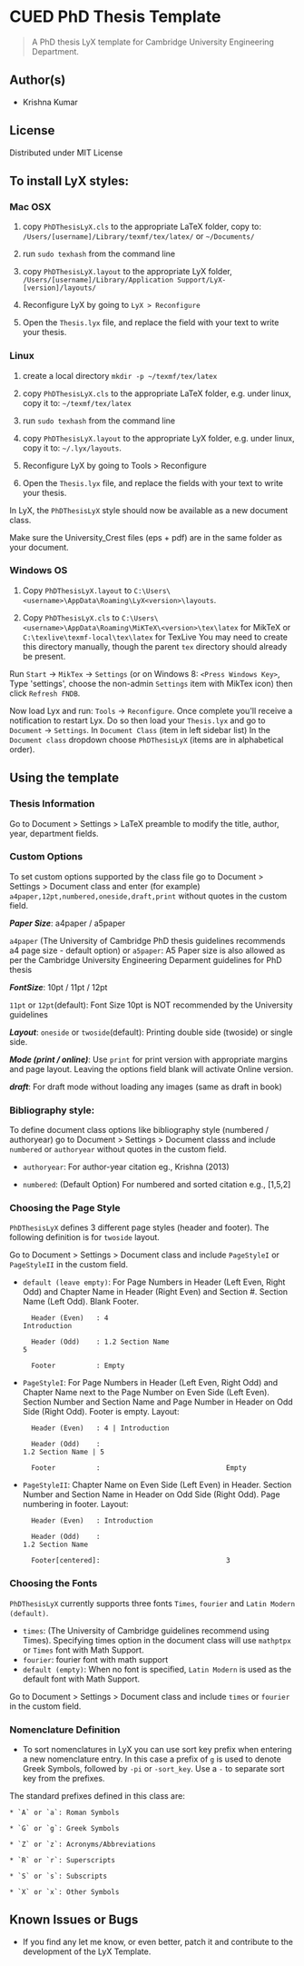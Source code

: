 CUED PhD Thesis Template
========================
> A PhD thesis LyX template for Cambridge University Engineering Department.

## Author(s)
*   Krishna Kumar

## License
Distributed under MIT License

## To install LyX styles:

### Mac OSX

1. copy `PhDThesisLyX.cls` to the appropriate LaTeX folder, copy to: `/Users/[username]/Library/texmf/tex/latex/` or `~/Documents/`

2. run `sudo texhash` from the command line

3. copy `PhDThesisLyX.layout` to the appropriate LyX folder, `/Users/[username]/Library/Application Support/LyX-[version]/layouts/`

4. Reconfigure LyX by going to `LyX > Reconfigure`

5. Open the `Thesis.lyx` file, and replace the field with your text to write your thesis.

### Linux

1. create a local directory `mkdir -p ~/texmf/tex/latex`

2. copy `PhDThesisLyX.cls` to the appropriate LaTeX folder, e.g. under linux, copy it to: `~/texmf/tex/latex`

3. run `sudo texhash` from the command line

4. copy `PhDThesisLyX.layout` to the appropriate LyX folder, e.g. under linux, copy it to: `~/.lyx/layouts`.

5. Reconfigure LyX by going to Tools > Reconfigure

6. Open the `Thesis.lyx` file, and replace the fields with your text to write your thesis.

In LyX, the `PhDThesisLyX` style should now be available as a new document class.

Make sure the University_Crest files (eps + pdf) are in the same folder as your document.

### Windows OS

1. Copy `PhDThesisLyX.layout` to `C:\Users\<username>\AppData\Roaming\LyX<version>\layouts`.

2. Copy `PhDThesisLyX.cls` to `C:\Users\<username>\AppData\Roaming\MiKTeX\<version>\tex\latex` for MikTeX or `C:\texlive\texmf-local\tex\latex` for TexLive
   You may need to create this directory manually, though the parent `tex` directory should already be present.

Run `Start` -> `MikTex` -> `Settings` (or on Windows 8: `<Press Windows Key>`, Type 'settings', choose the non-admin 
   `Settings` item with MikTex icon) then click `Refresh FNDB`.

Now load Lyx and run: `Tools` -> `Reconfigure`. Once complete you'll receive a notification to restart Lyx.
Do so then load your `Thesis.lyx` and go to `Document` -> `Settings`. 
In `Document Class` (item in left sidebar list) In the `Document class` dropdown choose `PhDThesisLyX` (items are in alphabetical order).

## Using the template

### Thesis Information

Go to Document > Settings > LaTeX preamble to modify the title, author, year, department fields.

### Custom Options

To set custom options supported by the class file go to Document > Settings > Document class and enter (for example) `a4paper,12pt,numbered,oneside,draft,print` without quotes in the custom field.

***Paper Size***: a4paper / a5paper

`a4paper` (The University of Cambridge PhD thesis guidelines recommends a4 page size - default option) or `a5paper`: A5 Paper size is also allowed as per the Cambridge University Engineering Deparment guidelines for PhD thesis 

***FontSize***: 10pt / 11pt / 12pt

`11pt` or `12pt`(default): Font Size 10pt is NOT recommended by the University guidelines 

***Layout***: `oneside` or `twoside`(default): Printing double side (twoside) or single side.

***Mode (print / online)***: Use `print` for print version with appropriate margins and page layout. Leaving the options field blank will activate Online version. 

***draft***: For draft mode without loading any images (same as draft in book) 


### Bibliography style: 

To define document class options like bibliography style (numbered / authoryear) go to Document > Settings > Document classs and include `numbered` or `authoryear` without quotes in the custom field.

* `authoryear`: For author-year citation eg., Krishna (2013)

* `numbered`: (Default Option) For numbered and sorted citation e.g., [1,5,2]


### Choosing the Page Style

`PhDThesisLyX` defines 3 different page styles (header and footer). The following definition is for `twoside` layout.

Go to Document > Settings > Document class and include `PageStyleI` or `PageStyleII` in the custom field.

* `default (leave empty)`: For Page Numbers in Header (Left Even, Right Odd) and Chapter Name in Header (Right Even) and Section #. Section Name (Left Odd). Blank Footer.

        Header (Even)   : 4                                                 Introduction 

        Header (Odd)    : 1.2 Section Name 		   			                5

        Footer 		    : Empty

* `PageStyleI`: For Page Numbers in Header (Left Even, Right Odd) and Chapter Name next to the Page Number on Even Side (Left Even). Section Number and Section Name and Page Number in Header on Odd Side (Right Odd). Footer is empty. Layout:

        Header (Even)   : 4 | Introduction 

        Header (Odd)    :                         			                1.2 Section Name | 5

        Footer 		    :                               Empty

* `PageStyleII`: Chapter Name on Even Side (Left Even) in Header. Section Number and Section Name in Header on Odd Side (Right Odd). Page numbering in footer. Layout:

        Header (Even)   : Introduction
        
        Header (Odd)    : 			   				                        1.2 Section Name
        
        Footer[centered]:                           	3

### Choosing the Fonts

`PhDThesisLyX` currently supports three fonts `Times`, `fourier` and `Latin Modern (default)`.

*   `times`: (The University of Cambridge guidelines recommend using Times). Specifying times option in the document class will use `mathptpx` or `Times` font with Math Support.
*   `fourier`: fourier font with math support
*   `default (empty)`: When no font is specified, `Latin Modern` is used as the default font with Math Support. 

Go to Document > Settings > Document class and include `times` or `fourier` in the custom field.

### Nomenclature Definition

* To sort nomenclatures in LyX you can use sort key prefix when entering a new nomenclature entry. In this case a prefix of `g` is used to denote Greek Symbols, followed by `-pi` or `-sort_key`. Use a `-` to separate sort key from the prefixes. 

The standard prefixes defined in this class are:

    * `A` or `a`: Roman Symbols

    * `G` or `g`: Greek Symbols

    * `Z` or `z`: Acronyms/Abbreviations

    * `R` or `r`: Superscripts

    * `S` or `s`: Subscripts

    * `X` or `x`: Other Symbols



## Known Issues or Bugs
 
*   If you find any let me know, or even better, patch it and contribute to the development of the LyX Template.

